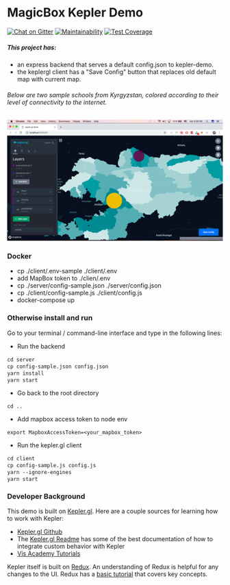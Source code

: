 # MagicBox Kepler Demo

[![Chat on Gitter](https://badges.gitter.im/unicef-innovation-dev/Lobby.png)](https://gitter.im/unicef-innovation-dev/Lobby)
[![Maintainability](https://api.codeclimate.com/v1/badges/0ebed2a0a46f9976eaff/maintainability)](https://codeclimate.com/github/unicef/magicbox-kepler-demo/maintainability)
[![Test Coverage](https://api.codeclimate.com/v1/badges/0ebed2a0a46f9976eaff/test_coverage)](https://codeclimate.com/github/unicef/magicbox-kepler-demo/test_coverage)


##### This project has:
- an express backend that serves a default config.json to kepler-demo.
- the keplergl client has a "Save Config" button that replaces old default map with current map.

###### Below are two sample schools from Kyrgyzstan, colored according to their level of connectivity to the internet.

![screenshot](screenshot.png)

### Docker

- cp ./client/.env-sample ./client/.env
- add MapBox token to ./clien/.env
- cp ./server/config-sample.json ./server/config.json
- cp ./client/config-sample.js ./client/config.js
- docker-compose up

### Otherwise install and run

Go to your terminal / command-line interface and type in the following lines:

- Run the backend
```
cd server
cp config-sample.json config.json
yarn install
yarn start
```
- Go back to the root directory
```
cd ..
```
- Add mapbox access token to node env
```
export MapboxAccessToken=<your_mapbox_token>
```
- Run the kepler.gl client
```
cd client
cp config-sample.js config.js
yarn --ignore-engines
yarn start
```
### Developer Background

This demo is built on [Kepler.gl](http://kepler.gl/). Here are a couple sources for learning how to work with Kepler:

* [Kepler.gl Github](https://github.com/uber/kepler.gl)
* The [Kepler.gl Readme](https://github.com/uber/kepler.gl/blob/master/README.md) has some of the best documentation of how to integrate custom behavior with Kepler
* [Vis Academy Tutorials](http://vis.academy/#/kepler.gl/setup)

Kepler itself is built on [Redux](https://redux.js.org/). An understanding of Redux is helpful for any changes to the UI. Redux has a [basic tutorial](https://redux.js.org/basics) that covers key concepts.
